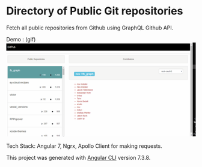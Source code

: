 # Directory of Public Git repositories

Fetch all public repositories from Github using GraphQL Github API.


Demo : (gif)
![](desc.gif)




Tech Stack:
Angular 7, Ngrx, Apollo Client for making requests.

This project was generated with [Angular CLI](https://github.com/angular/angular-cli) version 7.3.8.

